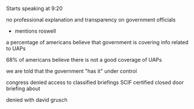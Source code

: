 
Starts speaking at 9:20


no professional explanation and transparency on government officials

* mentions roswell

a percentage of americans believe that government is covering info related to UAPs

68% of americans believe there is not a good coverage of UAPs

we are told that the government "has it" under control

congress denied access to classified briefings 
SCIF certified closed door briefing about

denied with david grusch

